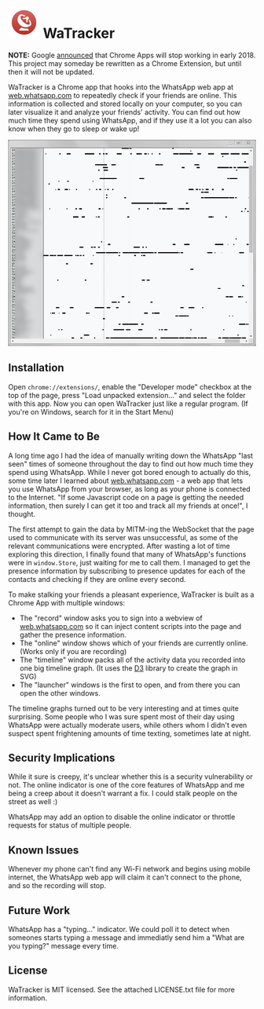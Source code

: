 # ![Icon](art/icon64.png) WaTracker

__NOTE:__ Google [announced](https://blog.chromium.org/2016/08/from-chrome-apps-to-web.html)
that Chrome Apps will stop working in early 2018.
This project may someday be rewritten as a Chrome Extension, but until then it will not be updated.

WaTracker is a Chrome app that hooks into the WhatsApp web app at [web.whatsapp.com](https://web.whatsapp.com/)
to repeatedly check if your friends are online.
This information is collected and stored locally on your computer,
so you can later visualize it and analyze your friends' activity.
You can find out how much time they spend using WhatsApp,
and if they use it a lot you can also know when they go to sleep or wake up!

![Timeline screenshot](screenshots/timeline.png)

## Installation

Open `chrome://extensions/`, enable the "Developer mode" checkbox at the top of the page,
press "Load unpacked extension..." and select the folder with this app.
Now you can open WaTracker just like a regular program.
(If you're on Windows, search for it in the Start Menu)

## How It Came to Be

A long time ago I had the idea of manually writing down the WhatsApp "last seen" times
of someone throughout the day to find out how much time they spend using WhatsApp.
While I never got bored enough to actually do this,
some time later I learned about [web.whatsapp.com](https://web.whatsapp.com/) - a web app that
lets you use WhatsApp from your browser, as long as your phone is connected to the Internet.
"If some Javascript code on a page is getting the needed information,
then surely I can get it too and track all my friends at once!", I thought.

The first attempt to gain the data by MITM-ing the WebSocket
that the page used to communicate with its server was unsuccessful,
as some of the relevant communications were encrypted.
After wasting a lot of time exploring this direction, I finally found that many of WhatsApp's functions were in
`window.Store`, just waiting for me to call them.
I managed to get the presence information by subscribing to presence updates for each of the contacts
and checking if they are online every second.

To make stalking your friends a pleasant experience, WaTracker is built as a Chrome App with multiple windows:
- The "record" window asks you to sign into a webview of [web.whatsapp.com](https://web.whatsapp.com/)
so it can inject content scripts into the page and gather the presence information.
- The "online" window shows which of your friends are currently online. (Works only if you are recording)
- The "timeline" window packs all of the activity data you recorded into one big timeline graph.
(It uses the [D3](https://d3js.org/) library to create the graph in SVG)
- The "launcher" windows is the first to open, and from there you can open the other windows.

The timeline graphs turned out to be very interesting and at times quite surprising.
Some people who I was sure spent most of their day using WhatsApp were actually moderate users,
while others whom I didn't even suspect spent frightening amounts of time texting, sometimes late at night.

## Security Implications

While it sure is creepy, it's unclear whether this is a security vulnerability or not. The online indicator is one of the core
features of WhatsApp and me being a creep about it doesn't warrant a fix. I could stalk people on the street as well :)

WhatsApp may add an option to disable the online indicator or throttle requests for status of multiple people.

## Known Issues

Whenever my phone can't find any Wi-Fi network and begins using mobile internet,
the WhatsApp web app will claim it can't connect to the phone, and so the recording will stop.

## Future Work

WhatsApp has a "typing..." indicator. We could poll it to detect when someones starts typing a message
and immediatly send him a "What are you typing?" message every time.

## License

WaTracker is MIT licensed.
See the attached LICENSE.txt file for more information.
